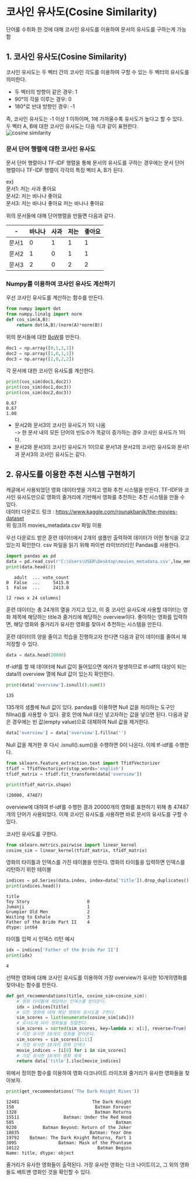 # 코사인 유사도(Cosine Similarity)
단어를 수취화 한 것에 대해 코사인 유사도를 이용하여 문서의 유사도를 구하는게 가능함

## 1. 코사인 유사도(Cosine Similarity)
코사인 유사도는 두 벡터 간의 코사인 각도를 이용하여 구할 수 있는 두 벡터의 유사도를 의미한다.
- 두 벡터의 방향이 같은 경우: 1
- 90°의 각을 이루는 경우: 0
- 180°로 반대 방향인 경우: -1

즉, 코사인 유사도는 -1 이상 1 이하이며, 1에 가까울수록 유사도가 높다고 할 수 있다.  
두 벡터 A, B에 대한 코사인 유사도는 다음 식과 같이 표현한다.  
<img src="https://latex.codecogs.com/svg.latex?\;similarity=cos(\theta)=\frac{A\cdot{B}}{||A||||B||}=\frac{\sum_{i=1}^{n}{A_i\times{B_i}}}{\sqrt{\sum_{i=1}^{n}{(A_i)^2}}\times{\sqrt{\sum_{i=1}^{n}{(B_i)^2}}}}" title="cosine similarity" />  

### 문서 단어 행렬에 대한 코사인 유사도
문서 단어 행렬이나 TF-IDF 행렬을 통해 문서의 유사도를 구하는 경우에는 문서 단어 행렬이나 TF-IDF 행렬이 각각의 특징 벡터 A, B가 된다.  

ex)  
문서1: 저는 사과 좋아요  
문서2: 저는 바나나 좋아요  
문서3: 저는 바나나 좋아요 저는 바나나 좋아요  

위의 문서들에 대해 단어행렬을 만들면 다음과 같다.

|-|바나나|사과|저는|좋아요|
|----|----|----|----|----|
|문서1|0|1|1|1|
|문서2|1|0|1|1|
|문서3|2|0|2|2|

### Numpy를 이용하여 코사인 유사도 계산하기
우선 코사인 유사도를 계산하는 함수를 만든다.
```python
from numpy import dot
from numpy.linalg import norm
def cos_sim(A,B):
    return dot(A,B)/(norm(A)*norm(B))
```
위의 문서들에 대한 [BoW](https://github.com/jionchu/TIL/blob/master/NLP/Bag%20of%20Words(BoW).md)를 만든다.
```python
doc1 = np.array([0,1,1,1])
doc2 = np.array([1,0,1,1])
doc3 = np.array([2,0,2,2])
```
각 문서에 대한 코사인 유사도를 계산한다.
```python
print(cos_sim(doc1,doc2))
print(cos_sim(doc1,doc3))
print(cos_sim(doc2,doc3))
```
```
0.67
0.67
1.00
```
- 문서2와 문서3의 코사인 유사도가 1이 나옴  
-> 한 문서 내의 모든 단어의 빈도수가 똑같이 증가하는 경우 코사인 유사도가 1이다.  
- 문서2와 문서3의 코사인 유사도가 1이므로 문서1과 문서2의 코사인 유사도와 문서1과 문서3의 코사인 유사도는 같다.

## 2. 유사도를 이용한 추천 시스템 구현하기
캐글에서 사용되었던 영화 데이터셋을 가지고 영화 추천 시스템을 만든다. TF-IDF와 코사인 유사도만으로 영화의 줄거리에 기반해서 영화를 추천하는 추천 시스템을 만들 수 있다.  
데이터 다운로드 링크 : https://www.kaggle.com/rounakbanik/the-movies-dataset  
위 링크의 movies_metadata.csv 파일 이용  

우선 다운로드 받은 훈련 데이터에서 2개의 샘플만 출력하여 데이터가 어떤 형식을 갖고 있는지 확인한다. csv 파일을 읽기 위해 파이썬 라이브러리인 Pandas를 사용한다.  
```python
import pandas as pd
data = pd.read_csv(r'C:\Users\USER\Desktop\movies_metadata.csv',low_memory=False)
print(data.head(2))
```
```
   adult  ... vote_count
0  False  ...     5415.0
1  False  ...     2413.0

[2 rows x 24 columns]
```
훈련 데이터는 총 24개의 열을 가지고 있고, 이 중 코사인 유사도에 사용할 데이터는 영화 제목에 해당하는 title과 줄거리에 해당하는 overview이다. 좋아하는 영화를 입력하면, 해당 영화와 줄거리가 유사한 영화를 찾아서 추천하는 시스템을 만든다.  

훈련 데이터의 양을 줄이고 학습을 진행하고자 한다면 다음과 같이 데이터를 줄여서 재저장할 수 있다.  
```python
data = data.head(20000)
```
tf-idf를 할 때 데이터에 Null 값이 들어있으면 에러가 발생하므로 tf-idf의 대상이 되는 data의 overview 열에 Null 값이 있는지 확인한다.
```python
print(data['overview'].isnull().sum())
```
```
135
```
135개의 샘플에 Null 값이 있다. pandas를 이용하면 Null 값을 처리하는 도구인 fillna()를 사용할 수 있다. 괄호 안에 Null 대신 넣고자하는 값을 넣으면 된다. 다음과 같은 경우에는 빈 값(empty value)으로 대체하여 Null 값을 제거한다.  

```python
data['overview'] = data['overview'].fillna('')
```
Null 값을 제거한 후 다시 .isnull().sum()을 수행하면 0이 나온다. 이제 tf-idf를 수행한다.  

```python
from sklearn.feature_extraction.text import TfidfVectorizer
tfidf = TfidfVectorizer(stop_words='english')
tfidf_matrix = tfidf.fit_transform(data['overview'])

print(tfidf_matrix.shape)
```
```
(20000, 47487)
```
overview에 대하여 tf-idf를 수행한 결과 20000개의 영화를 표현하기 위해 총 47487개의 단어가 사용되었다. 이제 코사인 유사도를 사용하면 바로 문서의 유사도를 구할 수 있다.  

코사인 유사도를 구한다.
```python
from sklearn.metrics.pairwise import linear_kernel
cosine_sim = linear_kernel(tfidf_matrix, tfidf_matrix)
```
영화의 타이틀과 인덱스를 가진 테이블을 만든다. 영화의 타이틀을 입력하면 인덱스를 리턴하기 위한 테이블  
```python
indices = pd.Series(data.index, index=data['title']).drop_duplicates()
print(indices.head())
```
```
title
Toy Story                      0
Jumanji                        1
Grumpier Old Men               2
Waiting to Exhale              3
Father of the Bride Part II    4
dtype: int64
```
타이틀 입력 시 인덱스 리턴 예시
```python
idx = indices['Father of the Bride Par II']
print(idx)
```
```
4
```
선택한 영화에 대해 코사인 유사도를 이용하여 가장 overview가 유사한 10개의영화를 찾아내는 함수를 만든다.  
```python
def get_recommendations(title, cosine_sim=cosine_sim):
    # 영화 타이틀에 해당하는 인덱스를 받아온다.
    idx = indices[title]
    # 모든 영화에 대해 해당 영화와 유사도를 구한다.
    sim_scores = list(enumerate(cosine_sim[idx]))
    # 유사도에 따라 영화들을 정렬한다.
    sim_scores = sorted(sim_scores, key=lambda x: x[1], reverse=True)
    # 가장 유사한 10개의 영화를 받아온다.
    sim_scores = sim_scores[1:11]
    # 가장 유사한 10개의 영화 인덱스
    movie_indices = [i[0] for i in sim_scores]
    # 가장 유사한 10개의 영화 제목
    return data['title'].iloc[movie_indices]
```
위에서 정의한 함수를 이용하여 영화 다크나이트 라이즈와 줄거리가 유사한 영화들을 찾아보자.
```python
print(get_recommendations('The Dark Knight Rises'))
```
```
12481                            The Dark Knight
150                               Batman Forever
1328                              Batman Returns
15511                 Batman: Under the Red Hood
585                                       Batman
9230          Batman Beyond: Return of the Joker
18035                           Batman: Year One
19792    Batman: The Dark Knight Returns, Part 1
3095                Batman: Mask of the Phantasm
10122                              Batman Begins
Name: title, dtype: object
```
줄거리가 유사한 영화들이 출력된다. 가장 유사한 영화는 다크 나이트이고, 그 외의 영화들도 배트맨 영화인 것을 확인할 수 있다.  